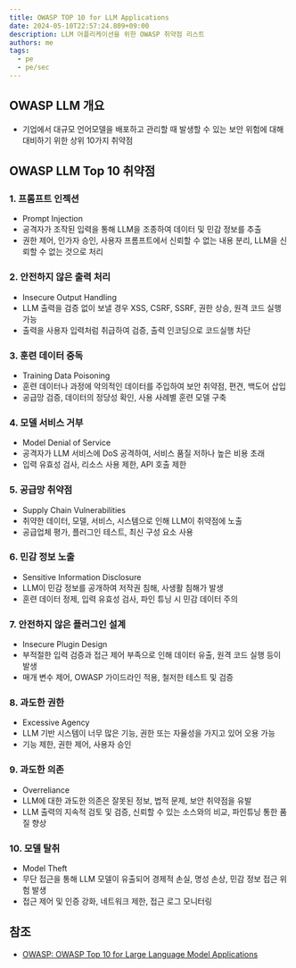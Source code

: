 ```yaml
---
title: OWASP TOP 10 for LLM Applications
date: 2024-05-10T22:57:24.809+09:00
description: LLM 어플리케이션을 위한 OWASP 취약점 리스트
authors: me
tags:
  - pe
  - pe/sec
---
```


## OWASP LLM 개요

- 기업에서 대규모 언어모델을 배포하고 관리할 때 발생할 수 있는 보안 위험에 대해 대비하기 위한 상위 10가지 취약점

## OWASP LLM Top 10 취약점

### 1. 프롬프트 인젝션

- Prompt Injection
- 공격자가 조작된 입력을 통해 LLM을 조종하여 데이터 및 민감 정보를 추출
- 권한 제어, 인가자 승인, 사용자 프롬프트에서 신뢰할 수 없는 내용 분리, LLM을 신뢰할 수 없는 것으로 처리

### 2. 안전하지 않은 출력 처리

- Insecure Output Handling
- LLM 출력을 검증 없이 보낼 경우 XSS, CSRF, SSRF, 권한 상승, 원격 코드 실행 가능
- 출력을 사용자 입력처럼 취급하여 검증, 출력 인코딩으로 코드실행 차단

### 3. 훈련 데이터 중독

- Training Data Poisoning
- 훈련 데이터나 과정에 악의적인 데이터를 주입하여 보안 취약점, 편견, 백도어 삽입
- 공급망 검증, 데이터의 정당성 확인, 사용 사례별 훈련 모델 구축

### 4. 모델 서비스 거부

- Model Denial of Service
- 공격자가 LLM 서비스에 DoS 공격하여, 서비스 품질 저하나 높은 비용 초래
- 입력 유효성 검사, 리소스 사용 제한, API 호출 제한

### 5. 공급망 취약점

- Supply Chain Vulnerabilities
- 취약한 데이터, 모델, 서비스, 시스템으로 인해 LLM이 취약점에 노출
- 공급업체 평가, 플러그인 테스트, 최신 구성 요소 사용

### 6. 민감 정보 노출

- Sensitive Information Disclosure
- LLM이 민감 정보를 공개하여 저작권 침해, 사생활 침해가 발생
- 훈련 데이터 정제, 입력 유효성 검사, 파인 튜닝 시 민감 데이터 주의

### 7. 안전하지 않은 플러그인 설계

- Insecure Plugin Design
- 부적절한 입력 검증과 접근 제어 부족으로 인해 데이터 유출, 원격 코드 실행 등이 발생
- 매개 변수 제어, OWASP 가이드라인 적용, 철저한 테스트 및 검증

### 8. 과도한 권한

- Excessive Agency
- LLM 기반 시스템이 너무 많은 기능, 권한 또는 자율성을 가지고 있어 오용 가능
- 기능 제한, 권한 제어, 사용자 승인

### 9. 과도한 의존

- Overreliance
- LLM에 대한 과도한 의존은 잘못된 정보, 법적 문제, 보안 취약점을 유발
- LLM 출력의 지속적 검토 및 검증, 신뢰할 수 있는 소스와의 비교, 파인튜닝 통한 품질 향상

### 10. 모델 탈취

- Model Theft
- 무단 접근을 통해 LLM 모델이 유출되어 경제적 손실, 명성 손상, 민감 정보 접근 위험 발생
- 접근 제어 및 인증 강화, 네트워크 제한, 접근 로그 모니터링

## 참조

- [OWASP: OWASP Top 10 for Large Language Model Applications](https://owasp.org/www-project-top-10-for-large-language-model-applications/)
